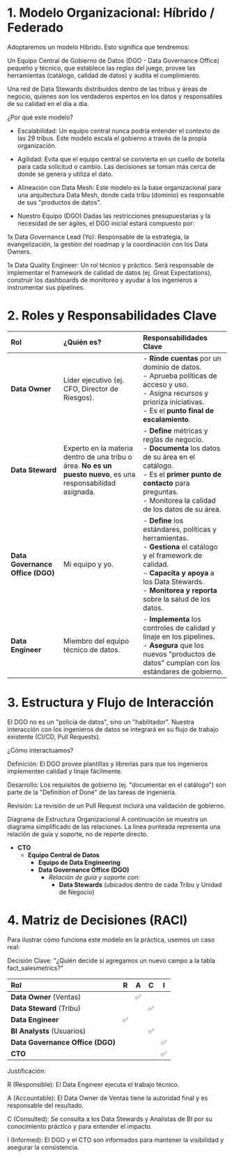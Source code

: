 # 1. Modelo Organizacional: Híbrido / Federado

Adoptaremos un modelo Híbrido. Esto significa que tendremos:

Un Equipo Central de Gobierno de Datos (DGO - Data Governance Office) pequeño y técnico, que establece las reglas del juego, provee las herramientas (catálogo, calidad de datos) y audita el cumplimiento.

Una red de Data Stewards distribuidos dentro de las tribus y áreas de negocio, quienes son los verdaderos expertos en los datos y responsables de su calidad en el día a día.

¿Por qué este modelo?

* Escalabilidad: Un equipo central nunca podría entender el contexto de las 29 tribus. Este modelo escala el gobierno a través de la propia organización.

* Agilidad: Evita que el equipo central se convierta en un cuello de botella para cada solicitud o cambio. Las decisiones se toman más cerca de donde se genera y utiliza el dato.

* Alineación con Data Mesh: Este modelo es la base organizacional para una arquitectura Data Mesh, donde cada tribu (dominio) es responsable de sus "productos de datos".

* Nuestro Equipo (DGO)
Dadas las restricciones presupuestarias y la necesidad de ser ágiles, el DGO inicial estará compuesto por:

1x Data Governance Lead (Yo): Responsable de la estrategia, la evangelización, la gestión del roadmap y la coordinación con los Data Owners.

1x Data Quality Engineer: Un rol técnico y práctico. Será responsable de implementar el framework de calidad de datos (ej. Great Expectations), construir los dashboards de monitoreo y ayudar a los ingenieros a instrumentar sus pipelines.

# 2. Roles y Responsabilidades Clave

| Rol                      | ¿Quién es?                                                                                                                              | Responsabilidades Clave                                                                                                                                                                                               |
| :----------------------- | :-------------------------------------------------------------------------------------------------------------------------------------- | :-------------------------------------------------------------------------------------------------------------------------------------------------------------------------------------------------------------------- |
| **Data Owner** | Líder ejecutivo (ej. CFO, Director de Riesgos).                                                                                         | - **Rinde cuentas** por un dominio de datos.<br>- Aprueba políticas de acceso y uso.<br>- Asigna recursos y prioriza iniciativas.<br>- Es el **punto final de escalamiento**.                                               |
| **Data Steward** | Experto en la materia dentro de una tribu o área. **No es un puesto nuevo**, es una responsabilidad asignada.                             | - **Define** métricas y reglas de negocio.<br>- **Documenta** los datos de su área en el catálogo.<br>- Es el **primer punto de contacto** para preguntas.<br>- Monitorea la calidad de los datos de su área.              |
| **Data Governance Office (DGO)** | Mi equipo y yo.                                                                                                                         | - **Define** los estándares, políticas y herramientas.<br>- **Gestiona** el catálogo y el framework de calidad.<br>- **Capacita y apoya** a los Data Stewards.<br>- **Monitorea y reporta** sobre la salud de los datos. |
| **Data Engineer** | Miembro del equipo técnico de datos.                                                                                                    | - **Implementa** los controles de calidad y linaje en los pipelines.<br>- **Asegura** que los nuevos "productos de datos" cumplan con los estándares de gobierno.                                                          |


# 3. Estructura y Flujo de Interacción
El DGO no es un "policía de datos", sino un "habilitador". Nuestra interacción con los ingenieros de datos se integrará en su flujo de trabajo existente (CI/CD, Pull Requests).

¿Cómo interactuamos?

Definición: El DGO provee plantillas y librerías para que los ingenieros implementen calidad y linaje fácilmente.

Desarrollo: Los requisitos de gobierno (ej. "documentar en el catálogo") son parte de la "Definition of Done" de las tareas de ingeniería.

Revisión: La revisión de un Pull Request incluirá una validación de gobierno.

Diagrama de Estructura Organizacional
A continuación se muestra un diagrama simplificado de las relaciones. La línea punteada representa una relación de guía y soporte, no de reporte directo.

- **CTO**
    - **Equipo Central de Datos**
        - **Equipo de Data Engineering**
        - **Data Governance Office (DGO)**
            - *Relación de guía y soporte con:*
                - **Data Stewards** (ubicados dentro de cada Tribu y Unidad de Negocio)

# 4. Matriz de Decisiones (RACI)
Para ilustrar cómo funciona este modelo en la práctica, usemos un caso real:

Decisión Clave: "¿Quién decide si agregamos un nuevo campo a la tabla fact_salesmetrics?"

| Rol                               | R     | A     | C     | I     |
| :-------------------------------- | :---: | :---: | :---: | :---: |
| **Data Owner** (Ventas)           |       | ✅    |       |       |
| **Data Steward** (Tribu)          |       |       | ✅    |       |
| **Data Engineer** | ✅    |       |       |       |
| **BI Analysts** (Usuarios)        |       |       | ✅    |       |
| **Data Governance Office (DGO)** |       |       |       | ✅    |
| **CTO** |       |       |       | ✅    |

Justificación:

R (Responsible): El Data Engineer ejecuta el trabajo técnico.

A (Accountable): El Data Owner de Ventas tiene la autoridad final y es responsable del resultado.

C (Consulted): Se consulta a los Data Stewards y Analistas de BI por su conocimiento práctico y para entender el impacto.

I (Informed): El DGO y el CTO son informados para mantener la visibilidad y asegurar la consistencia.
